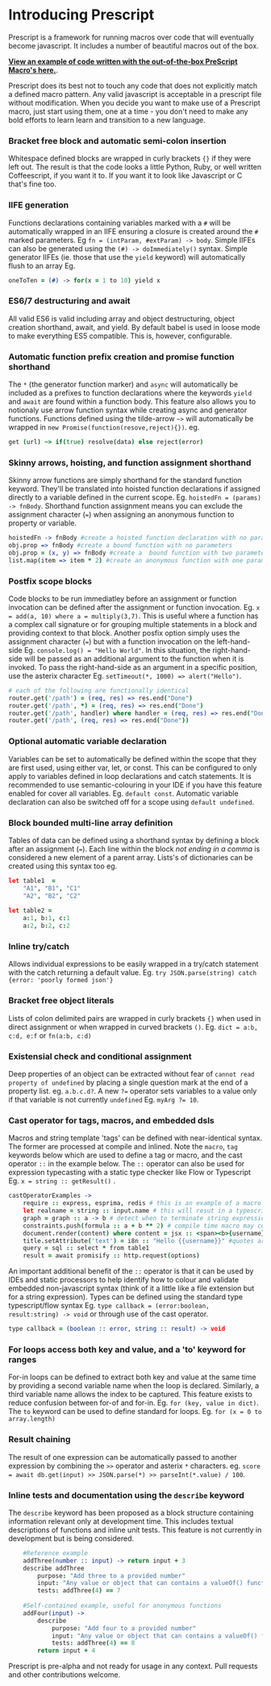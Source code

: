 # Introducing Prescript
Prescript is a framework for running macros over code that will eventually become javascript. It includes a number of beautiful macros out of the box.

**[View an example of code written with the out-of-the-box PreScript Macro's here.](demo/input/example.pre.coffee)**. 

Prescript does its best not to touch any code that does not explicitly match a defined macro pattern. Any valid javascript is acceptable in a prescript file without modification. When you decide you want to make use of a Prescript macro, just start using them, one at a time - you don't need to make any bold efforts to learn learn and transition to a new language.

### Bracket free block and automatic semi-colon insertion
Whitespace defined blocks are wrapped in curly brackets `{}` if they were left out. The result is that the code looks a little Python, Ruby, or well written Coffeescript, if you want it to. If you want it to look like Javascript or C that's fine too.

### IIFE generation
Functions declarations containing variables marked with a `#` will be automatically wrapped in an IIFE ensuring a closure is created around the `#` marked parameters. Eg  `fn = (intParam, #extParam) -> body`. Simple IIFEs can also be generated using the `(#) -> doImmediately()` syntax. Simple generator IIFEs (ie. those that use the `yield` keyword) will automatically flush to an array Eg. 
```coffeescript
oneToTen = (#) -> for(x = 1 to 10) yield x
```

### ES6/7 destructuring and await
All valid ES6 is valid including array and object destructuring, object creation shorthand, await, and yield. By default babel is used in loose mode to make everything ES5 compatible. This is, however, configurable.

### Automatic function prefix creation and promise function shorthand
The `*` (the generator function marker) and `async` will automatically be included as a prefixes to function declarations where the keywords `yield` and `await` are found within a function body. This feature also allows you to notionaly use arrow function syntax while creating async and generator functions. Functions defined using the tilde-arrow `~>` will automatically be wrapped in `new Promise(function(resove,reject){})`. eg.

```coffeescript
get (url) ~> if(true) resolve(data) else reject(error)
```

### Skinny arrows, hoisting, and function assignment shorthand
Skinny arrow functions are simply shorthand for the standard function keyword. They'll be translated into hoisted function declarations if assigned directly to a variable defined in the current scope. Eg. `hoistedFn = (params) -> fnBody`. Shorthand function assignment means you can exclude the assignment character (`=`) when assigning an anonymous function to property or variable. 

```coffeescript
hoistedFn -> fnBody #create a hoisted function declaration with no parameters
obj.prop => fnBody #create a bound function with no parameters
obj.prop = (x, y) => fnBody #create a  bound function with two parameters
list.map(item => item * 2) #create an anonymous function with one parameter
```

### Postfix scope blocks
Code blocks to be run immediatley before an assignment or function invocation can be defined after the assignment or function invocation. Eg.  `x = add(a, 10) where a = multiply(3,7)`. This is useful where a function has a complex call signature or for grouping multiple statements in a block and providing context to that block. Another posfix option simply uses the assignment character (`=`) but with a function invocation on the left-hand-side Eg. `console.log() = "Hello World"`. In this situation, the right-hand-side will be passed as an additional argument to the function when it is invoked. To pass the right-hand-side as an argument in a specific position, use the asterix character Eg. `setTimeout(*, 1000) => alert("Hello")`. 

```coffeescript
# each of the following are functionally identical
router.get('/path') = (req, res) => res.end("Done")
router.get('/path', *) = (req, res) => res.end("Done")
router.get('/path', handler) where handler = (req, res) => res.end("Done")
router.get('/path', (req, res) => res.end("Done"))
```

### Optional automatic variable declaration
Variables can be set to automatically be defined within the scope that they are first used, using either var, let, or const. This can be configured to only apply to variables defined in loop declarations and catch statements. It is recommended to use semantic-colouring in your IDE if you have this feature enabled for cover all variables. Eg. `default const`. Automatic variable declaration can also be switched off for a scope using `default undefined`.

### Block bounded multi-line array definition
Tables of data can be defined using a shorthand syntax by defining a block after an assignment (`=`). Each line within the block *not ending in a comma* is considered a new element of a parent array. Lists's of dictionaries can be created using this syntax too  eg.

```coffeescript
let table1  = 
    "A1", "B1", "C1"
    "A2", "B2", "C2"
    
let table2 = 
    a:1, b:1, c:1
    a:2, b:2, c:2
```

### Inline try/catch
Allows individual expressions to be easily wrapped in a try/catch statement with the catch returning a default value. Eg. `try JSON.parse(string) catch {error: 'poorly formed json'}`

### Bracket free object literals
Lists of colon delimited pairs are wrapped in curly brackets `{}` when used in direct assignment or when wrapped in curved brackets `()`. Eg. `dict = a:b, c:d, e:f` or `fn(a:b, c:d)`

### Existensial check and conditional assignment
Deep properties of an object can be extracted without fear of `cannot read property of undefined` by placing a single question mark at the end of a property list. eg. `a.b.c.d?`. A new `?=` operator sets variables to a value only if that variable is not currently `undefined` Eg. `myArg ?= 10`.

### Cast operator for tags, macros, and embedded dsls
Macros and string template 'tags' can be defined with near-identical syntax. The former are processed at compile and inlined. Note the `macro`, `tag` keywords below which are used to define a tag or macro, and the cast operator `::` in the example below. The `::` operator can also be used for expression typecasting with a static type checker like Flow or Typescript Eg. `x = string :: getResult()` . 

```coffeescript
castOperatorExamples ->
	require :: express, esprima, redis # this is an example of a macro
	let realname = string :: input.name # this will resut in a typescript/flow type annotation on "realname"
	graph = graph :: a -> b # detect when to terminate string expressions using smart rules (newline, comment, parens, block)
	constraints.push(formula :: a + b ** 2) # compile time macro may convert this to an object literal representing the function
	document.render(content) where content = jsx :: <span><b>{username} says</b>: {message}</span>
	title.setAttribute('text') = i8n :: "Hello {{username}}" #quotes are optional
	query = sql :: select * from table1
	result = await promisify :: http.request(options)
```
An important additional benefit of the `::` operator is that it can be used by IDEs and static processors to help identify how to colour and validate embedded non-javascript syntax (think of it a little like a file extension but for a string expression). Types can be defined using the standard type typescript/flow syntax Eg. `type callback = (error:boolean, result:string) -> void` or through use  of the cast operator.

```coffeescript
type callback = (boolean :: error, string :: result) -> void
```

### For loops access both key and value, and a 'to' keyword for ranges
For-in loops can be defined to extract both key and value at the same time by providing a second variable name when the loop is declared. Similarly, a third variable name allows the index to be captured. This feature exists to reduce confusion between for-of and for-in. Eg. `for (key, value in dict)`. The `to` keyword can be used to define standard for loops. Eg. `for (x = 0 to array.length)`

### Result chaining
The result of one expression can be automatically passed to another expression by combining the `>>` operator and asterix `*` characters. eg. `score = await db.get(input) >> JSON.parse(*) >> parseInt(*.value) / 100`.

### Inline tests and documentation using the `describe` keyword
The `describe` keyword has been proposed as a block structure containing information relevant only at development time. This includes textual descriptions of functions and inline unit tests. This feature is not currently in development but is being considered.

```coffeescript
	#Reference example
	addThree(number :: input) -> return input + 3
	describe addThree
		purpose: "Add three to a provided number"
		input: "Any value or object that can contains a valueOf() function"
		tests: addThree(4) == 7
	
	#Self-contained example, useful for anonymous functions
	addFour(input) ->
		describe
			purpose: "Add four to a provided number"
			input: "Any value or object that can contains a valueOf() function"
			tests: addThree(4) == 8
		return input + 4
```

Prescript is pre-alpha and not ready for usage in any context. Pull requests and other contributions welcome.
